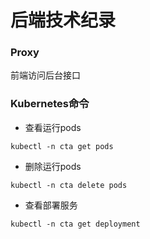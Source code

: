 # 后端技术纪录

### Proxy
前端访问后台接口

### Kubernetes命令

- 查看运行pods
```
kubectl -n cta get pods
```
- 删除运行pods
```
kubectl -n cta delete pods
```
- 查看部署服务
```
kubectl -n cta get deployment
```
